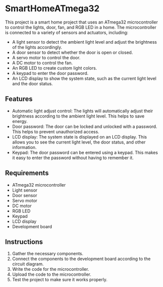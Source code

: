 # SmartHomeATmega32
This project is a smart home project that uses an ATmega32 microcontroller to control the lights, door, fan, and RGB LED in a home. The microcontroller is connected to a variety of sensors and actuators, including:

* A light sensor to detect the ambient light level and adjust the brightness of the lights accordingly.
* A door sensor to detect whether the door is open or closed.
* A servo motor to control the door.
* A DC motor to control the fan.
* An RGB LED to create custom light colors.
* A keypad to enter the door password.
* An LCD display to show the system state, such as the current light level and the door status.

## Features

* Automatic light adjust control: The lights will automatically adjust their brightness according to the ambient light level. This helps to save energy.
* Door password: The door can be locked and unlocked with a password. This helps to prevent unauthorized access.
* LCD display: The system state is displayed on an LCD display. This allows you to see the current light level, the door status, and other information.
* Keypad: The door password can be entered using a keypad. This makes it easy to enter the password without having to remember it.

## Requirements

* ATmega32 microcontroller
* Light sensor
* Door sensor
* Servo motor
* DC motor
* RGB LED
* Keypad
* LCD display
* Development board

## Instructions

1. Gather the necessary components.
2. Connect the components to the development board according to the circuit diagram.
3. Write the code for the microcontroller.
4. Upload the code to the microcontroller.
5. Test the project to make sure it works properly.
